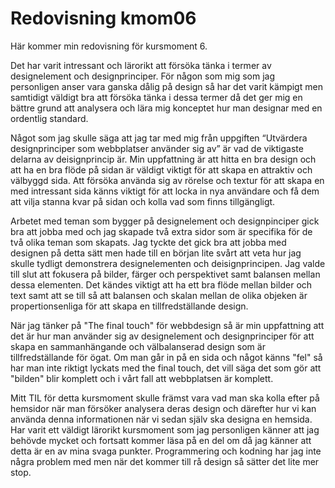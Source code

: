 ---
---
Redovisning kmom06
=========================

Här kommer min redovisning för kursmoment 6.

Det har varit intressant och lärorikt att försöka tänka i termer av designelement och designprinciper. För någon som mig
som jag personligen anser vara ganska dålig på design så har det varit kämpigt men samtidigt väldigt bra att försöka
tänka i dessa termer då det ger mig en bättre grund att analysera och lära mig konceptet hur man designar med en
ordentlig standard.

Något som jag skulle säga att jag tar med mig från uppgiften “Utvärdera designprinciper som webbplatser använder sig av”
är vad de viktigaste delarna av deisignprincip är. Min uppfattning är att hitta en bra design och att ha en bra
flöde på sidan är väldigt viktigt för att skapa en attraktiv och välbyggd sida. Att försöka använda sig av
rörelse och textur för att skapa en med intressant sida känns viktigt för att locka in nya användare och få dem att
vilja stanna kvar på sidan och kolla vad som finns tillgängligt.

Arbetet med teman som bygger på designelement och designpinciper gick bra att jobba med och jag skapade två extra sidor
som är specifika för de två olika teman som skapats. Jag tyckte det gick bra att jobba med designen på detta sätt men
hade till en början lite svårt att veta hur jag skulle tydligt demonstrera designelementen och deisignprincipen. Jag
valde till slut att fokusera på bilder, färger och perspektivet samt balansen mellan dessa elementen. Det kändes viktigt
att ha ett bra flöde mellan bilder och text samt att se till så att balansen och skalan mellan de olika objeken är
propertionsenliga för att skapa en tillfredställande design.

När jag tänker på "The final touch" för webbdesign så är min uppfattning att det är hur man använder sig av designelement
och designprinciper för att skapa en sammanhängande och välbalanserad design som är tillfredställande för ögat. Om man
går in på en sida och något känns "fel" så har man inte riktigt lyckats med the final touch, det vill säga det som gör
att "bilden" blir komplett och i vårt fall att webbplatsen är komplett.

Mitt TIL för detta kursmoment skulle främst vara vad man ska kolla efter på hemsidor när man försöker analysera deras
design och därefter hur vi kan använda denna informationen när vi sedan själv ska designa en hemsida. Har varit ett
väldigt lärorikt kursmoment som jag personligen känner att jag behövde mycket och fortsatt kommer läsa på en del om
då jag känner att detta är en av mina svaga punkter. Programmering och kodning har jag inte några problem med men när
det kommer till rå design så sätter det lite mer stop.
